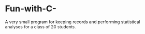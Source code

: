 # Fun-with-C-
A very small program for keeping records and performing statistical analyses for a class of 20 students.
